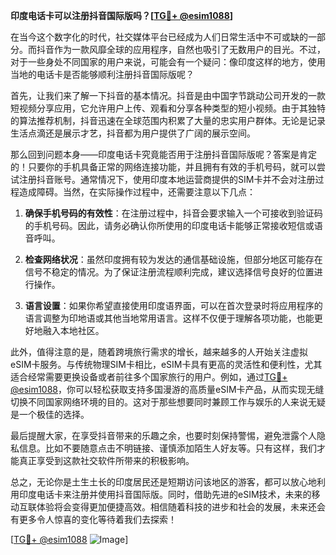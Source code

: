 **印度电话卡可以注册抖音国际版吗？[[TG💪+ @esim1088](https://t.me/s/esim1088)]**

在当今这个数字化的时代，社交媒体平台已经成为人们日常生活中不可或缺的一部分。而抖音作为一款风靡全球的应用程序，自然也吸引了无数用户的目光。不过，对于一些身处不同国家的用户来说，可能会有一个疑问：像印度这样的地方，使用当地的电话卡是否能够顺利注册抖音国际版呢？

首先，让我们来了解一下抖音的基本情况。抖音是由中国字节跳动公司开发的一款短视频分享应用，它允许用户上传、观看和分享各种类型的短小视频。由于其独特的算法推荐机制，抖音迅速在全球范围内积累了大量的忠实用户群体。无论是记录生活点滴还是展示才艺，抖音都为用户提供了广阔的展示空间。

那么回到问题本身——印度电话卡究竟能否用于注册抖音国际版呢？答案是肯定的！只要你的手机具备正常的网络连接功能，并且拥有有效的手机号码，就可以尝试注册抖音账号。通常情况下，使用印度本地运营商提供的SIM卡并不会对注册过程造成障碍。当然，在实际操作过程中，还需要注意以下几点：

1. **确保手机号码的有效性**：在注册过程中，抖音会要求输入一个可接收到验证码的手机号码。因此，请务必确认你所使用的印度电话卡能够正常接收短信或语音呼叫。

2. **检查网络状况**：虽然印度拥有较为发达的通信基础设施，但部分地区可能存在信号不稳定的情况。为了保证注册流程顺利完成，建议选择信号良好的位置进行操作。

3. **语言设置**：如果你希望直接使用印度语界面，可以在首次登录时将应用程序的语言调整为印地语或其他当地常用语言。这样不仅便于理解各项功能，也能更好地融入本地社区。

此外，值得注意的是，随着跨境旅行需求的增长，越来越多的人开始关注虚拟eSIM卡服务。与传统物理SIM卡相比，eSIM卡具有更高的灵活性和便利性，尤其适合经常需要更换设备或者前往多个国家旅行的用户。例如，通过[TG💪+ @esim1088](https://t.me/s/esim1088)，你可以轻松获取支持多国漫游的高质量eSIM卡产品，从而实现无缝切换不同国家网络环境的目的。这对于那些想要同时兼顾工作与娱乐的人来说无疑是一个极佳的选择。

最后提醒大家，在享受抖音带来的乐趣之余，也要时刻保持警惕，避免泄露个人隐私信息。比如不要随意点击不明链接、谨慎添加陌生人好友等。只有这样，我们才能真正享受到这款社交软件所带来的积极影响。

总之，无论你是土生土长的印度居民还是短期访问该地区的游客，都可以放心地利用印度电话卡来注册并使用抖音国际版。同时，借助先进的eSIM技术，未来的移动互联体验将会变得更加便捷高效。相信随着科技的进步和社会的发展，未来还会有更多令人惊喜的变化等待着我们去探索！

[[TG💪+ @esim1088](https://t.me/s/esim1088) ![Image](https://i.postimg.cc/4NQfJmqS/Snipaste-2025-05-13-00-14-12.png)]